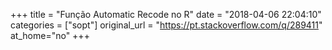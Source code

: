 +++
title = "Função Automatic Recode no R"
date = "2018-04-06 22:04:10"
categories = ["sopt"]
original_url = "https://pt.stackoverflow.com/q/289411"
at_home="no"
+++

